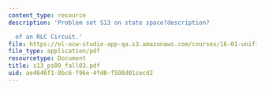 ```yaml
---
content_type: resource
description: 'Problem set S13 on state space?description?

  of an RLC Circuit.'
file: https://ol-ocw-studio-app-qa.s3.amazonaws.com/courses/16-01-unified-engineering-i-ii-iii-iv-fall-2005-spring-2006/ae4646f18bc6f96e4fd0f508d01cecd2_s13_ps09_fall03.pdf
file_type: application/pdf
resourcetype: Document
title: s13_ps09_fall03.pdf
uid: ae4646f1-8bc6-f96e-4fd0-f508d01cecd2
---
```

